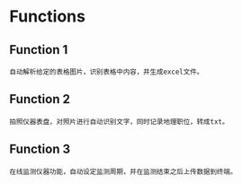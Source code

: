 # Functions
## Function 1
```$xslt
自动解析给定的表格图片，识别表格中内容，并生成excel文件。
```

## Function 2
```$xslt
拍照仪器表盘，对照片进行自动识别文字，同时记录地理职位，转成txt。 
```

## Function 3
```$xslt
在线监测仪器功能，自动设定监测周期，并在监测结束之后上传数据到终端。
```